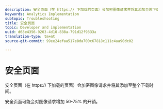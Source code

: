 ```yaml
---
description: 安全页面（在 https:// 下加载的页面）会加密图像请求并将其添加至总下载时间。
keywords: Analytics Implementation
subtopic: Troubleshooting
title: 安全页面
topic: Developer and implementation
uuid: d63e4356-0203-4d10-838a-791d12f9333a
translation-type: tm+mt
source-git-commit: 99ee24efaa517e8da700c67818c111c4aa90dc02

---
```



# 安全页面

安全页面（在 https:// 下加载的页面）会加密图像请求并将其添加至整个下载时间。

安全页面可能会对图像请求增加 50-75% 的开销。
